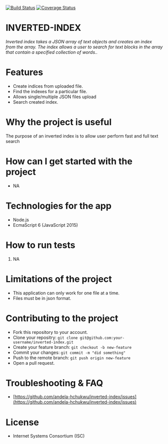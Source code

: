 [![Build Status](https://travis-ci.org/andela-hchukwu/Inverted-Index.svg?branch=Fix%2F13965538%2Frefactor-code)](https://travis-ci.org/andela-hchukwu/Inverted-Index)
[![Coverage Status](https://coveralls.io/repos/github/andela-hchukwu/Inverted-Index/badge.svg?branch=master)](https://coveralls.io/github/andela-hchukwu/Inverted-Index?branch=master)

# **INVERTED-INDEX**
*Inverted index takes a JSON array of text objects and creates an index from the array. The index allows a user to search for text blocks in the array that contain a specified collection of words..*

# **Features**
* Create indices from uploaded file.
* Find the indexes for a particular file.
* Allows single/multiple JSON files upload
* Search created index.

# **Why the project is useful**
The purpose of an inverted index is to allow user perform fast and full text search

# **How can I get started with the project**
* NA

# **Technologies for the app**
* Node.js
* EcmaScript 6 (JavaScript 2015)

# **How to run tests**
1. NA 

# **Limitations of the project**
* This application can only work for one file at a time.
* Files must be in json format.

# **Contributing to the project**
* Fork this repository to your account.
* Clone your repositry: ```git clone git@github.com:your-username/inverted-index.git```
* Create your feature branch: ```git checkout -b new-feature```
* Commit your changes: ```git commit -m "did something"```
* Push to the remote branch: ```git push origin new-feature```
* Open a pull request.

# **Troubleshooting & FAQ**
* [https://github.com/andela-hchukwu/inverted-index/issues](https://github.com/andela-hchukwu/inverted-index/issues)

# **License**
* Internet Systems Consortium (ISC)